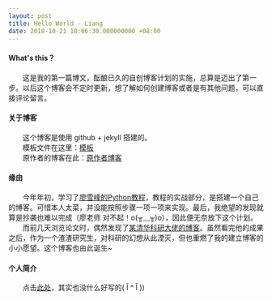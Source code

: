 ```yaml
---
layout: post
title: Hello World - Liang
date: 2018-10-21 10:06:30.000000000 +08:00
---
```


#### What's this？

&emsp;&emsp;这是我的第一篇博文，酝酿已久的自创博客计划的实施，总算是迈出了第一步。以后这个博客会不定时更新，想了解如何创建博客或者是有其他问题，可以直接评论留言。

#### 关于博客

&emsp;&emsp;这个博客是使用 github + jekyll 搭建的。  
&emsp;&emsp;模板文件在这里：[模板](https://github.com/onevcat/vno-jekyll)   
&emsp;&emsp;原作者的博客在此：[原作者博客](http://onevcat.com)

#### 缘由

&emsp;&emsp;今年年初，学习了[廖雪峰的Python教程](https://www.liaoxuefeng.com/wiki/0014316089557264a6b348958f449949df42a6d3a2e542c000)，教程的实战部分，是搭建一个自己的博客。可惜本人太菜，并没能按照步骤一项一项来实现。最后，我绝望的发现就算是抄袭也难以完成（廖老师 对不起！o(╥﹏╥)o），因此便无奈放下这个计划。  
  &emsp;&emsp;而前几天浏览论文时，偶然发现了[某清华科研大佬的博客](http://www.luxinzheng.net/gbindex.htm)。虽然看完他的成果之后，作为一个渣渣研究生，对科研的幻想从此湮灭，但也重燃了我的建立博客的小小愿望。这个博客也由此诞生~

#### 个人简介

&emsp;&emsp;点击[此处](http://localhost:4000/about/)，其实也没什么好写的( Ĭ ^ Ĭ ))
